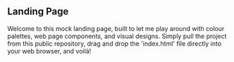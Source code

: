 ## Landing Page
Welcome to this mock landing page, built to let me play around with colour palettes, web page components, and visual designs. Simply pull the project from this public repository, drag and drop the 'index.html' file directly into your web browser, and voilà!
